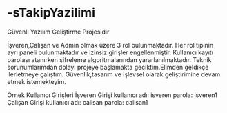 # -sTakipYazilimi
Güvenli Yazılım Geliştirme Projesidir

İşveren,Çalışan ve Admin olmak üzere 3 rol bulunmaktadır.
Her rol tipinin ayrı paneli bulunmaktadır ve izinsiz girişler engellenmiştir.
Kullanıcı kayıtı parolası atanırken şifreleme algoritmalarından yararlanılmaktadır.
Teknik sorunumlarımdan dolayı projeye başlamakta geciktim.Elimden geldikçe ilerletmeye çalıştım.
Güvenlik,tasarım ve işlevsel olarak geliştirimine devam etmek istemekteyim.

Örnek Kullanıcı Girişleri
İşveren Girişi kullanıcı adı: isveren parola: isveren1
Çalışan Girişi kullanıcı adı: calisan parola: calisan1

